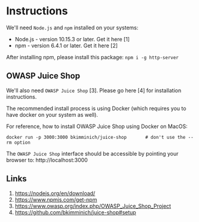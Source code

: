 # Instructions

We'll need `Node.js` and `npm` installed on your systems:
* Node.js  - version 10.15.3 or later. Get it here [1]
* npm - version 6.4.1 or later. Get it here [2]

After installing npm, please install this package: 
```npm i -g http-server```

## OWASP Juice Shop
We'll also need `OWASP Juice Shop` [3]. Please go here [4] for installation instructions. 

The recommended install process is using Docker (which requires you to have docker on your system as well).

For reference, how to install OWASP Juice Shop using Docker on MacOS:
```docker pull bkimminich/juice-shop
docker run -p 3000:3000 bkimminich/juice-shop       # don't use the --rm option
```
The `OWASP Juice Shop` interface should be accessible by pointing your browser to: http://localhost:3000

## Links
1. https://nodejs.org/en/download/
2. https://www.npmjs.com/get-npm
3. https://www.owasp.org/index.php/OWASP_Juice_Shop_Project
4. https://github.com/bkimminich/juice-shop#setup
